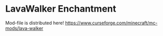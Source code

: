 # LavaWalker Enchantment
Mod-file is distributed here!
https://www.curseforge.com/minecraft/mc-mods/lava-walker
